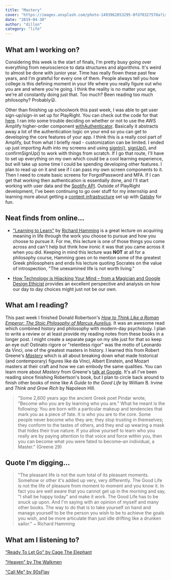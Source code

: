 ```yaml
---
title: "Mastery"
cover: "https://images.unsplash.com/photo-1493962853295-0fd70327578a?ixlib=rb-1.2.1&ixid=eyJhcHBfaWQiOjEyMDd9&auto=format&fit=crop&w=1050&q=80"
date: "2019-04-30"
author: "dillon"
category: "life"
---
```


## What am I working on?

Considering this week is the start of finals, I'm pretty busy going over everything from neuroscience to data structures and algorithms. It's weird to almost be done with junior year. Time has really flown these past few years, and I'm grateful for every one of them. People always tell you how college is this defining moment in your life where you really figure out who you are and where you're going. I think the reality is no matter your age, we're all constantly doing just that. Too much? Been reading too much philosophy? Probably😜.

Other than finishing up schoolwork this past week, I was able to get user sign-up/sign-in set up for PlayRight. You can check out the code for that [here](https://github.com/dilloncoffman/PlayRight). I ran into some trouble deciding on whether or not to use the AWS Amplify higher-order component [withAuthenticator](https://aws-amplify.github.io/docs/js/authentication#using-withauthenticator-hoc). Basically it abstracts away a lot of the authentication logic on your end so you can get to developing the core features of your app. I think this is a really cool part of Amplify, but from what I briefly read - customization can be limited. I ended up just importing Auth into my screens and using [signIn()](https://aws-amplify.github.io/docs/js/authentication#sign-in), [signUp()](https://aws-amplify.github.io/docs/js/authentication#sign-up), and confirmSignUp() to work with things from scratch. If I go that route, I'll have to set up everything on my own which could be a cool learning experience, but will take up some time I could be spending developing other features. I plan to read up on it and see if I can pass my own screen components to it. Then I need to create basic screens for ForgotPassword and MFA. If I can get that working then authentication is essentially done, and I'll start working with user data and the [Spotify API](https://www.npmjs.com/package/react-native-spotify-web-api). Outside of PlayRight development, I've been continuing to go over stuff for my internship and learning more about getting a [content infrastructure](https://www.contentful.com/why-contentful/) set up with [Gatsby](https://www.gatsbyjs.org/) for fun.

## Neat finds from online...

- ["Learning to Learn"](https://jamesclear.com/great-speeches/learning-to-learn-by-richard-hamming) by [Richard Hamming](https://en.wikipedia.org/wiki/Richard_Hamming) is a great lecture on acquiring meaning in life through the work you choose to pursue and how you choose to pursue it. For me, this lecture is one of those things you come across and can't help but think how ironic it was that you came across it when you did. Keeping in mind this lecture was **NOT** at all for a philosophy course, Hamming goes on to mention some of the greatest Greek philosophers and ends his lecture quoting Socrates on the value of introspection, "The unexamined life is not worth living."

- [How Technology is Hijacking Your Mind – from a Magician and Google Design Ethicist](https://medium.com/thrive-global/how-technology-hijacks-peoples-minds-from-a-magician-and-google-s-design-ethicist-56d62ef5edf3) provides an excellent perspective and analysis on how our day to day choices might just not be our own.

## What am I reading?

This past week I finished Donald Robertson's [_How to Think Like a Roman Emperor: The Stoic Philosophy of Marcus Aurelius_](https://www.amazon.com/How-Think-Like-Roman-Emperor/dp/1250196620/ref=sr_1_1?crid=24MTVC9MTPY3P&keywords=how+to+think+like+a+roman+emperor&qid=1556552543&s=books&sprefix=how+to+think%2Cstripbooks%2C124&sr=1-1-catcorr). It was an awesome read which combined history and philosophy with modern-day psychology. I plan to write a review or at least provide my reading notes from these books in a longer post. I might create a separate page on my site just for that so keep an eye out! Ostinato rigore or "relentless rigor" was the motto of Leonardo da Vinci, one of the greatest masters in history. I learned this from Robert Greene's [_Mastery_](https://www.amazon.com/Mastery-Robert-Greene/dp/014312417X) which is all about breaking down what made historical (and contemporary) figures like da Vinci, Albert Einstein, and Mozart masters at their craft and how we can embody the same qualities. You can learn more about _Mastery_ from Greene's [talk at Google](https://www.youtube.com/watch?v=J4v_34RRCeE). It's all I've been reading since finishing Robertson's book, but I plan to circle back around to finish other books of mine like _A Guide to the Good Life_ by William B. Irvine and _Think and Grow Rich_ by Napoleon Hill.

> "Some 2,600 years ago the ancient Greek poet Pindar wrote, "Become who you are by learning who you are." What he meant is the following: You are born with a particular makeup and tendencies that mark you as a piece of fate. It is who you are to the core. Some people never become who they are; they stop trusting in themselves; they conform to the tastes of others, and they end up wearing a mask that hides their true nature. If you allow yourself to learn who you really are by paying attention to that voice and force within you, then you can become what you were fated to become–an individual, a Master." (Greene 29)

## Quote I'm digging...

> "The pleasant life is not the sum total of its pleasant moments. Somehow or other it's added up very, very differently. The Good Life is not the life of pleasure from moment to moment and you know it. In fact you are well aware that you cannot get up in the morning and say, "I shall be happy today" and make it work. The Good Life has to be snuck up upon. And I'm saying with an opinion of myself and many other books. The way to do that is to take yourself on hand and manage yourself to be the person you wish to be to achieve the goals you wish, and be more articulate than just idle drifting like a drunken sailor." ~ Richard Hamming

## What am I listening to?

["Ready To Let Go" by Cage The Elephant](https://www.youtube.com/watch?v=GhEdQUrfZ5I)

["Heaven" by The Walkmen](https://www.youtube.com/watch?v=lG0KDubPzEw)

["Call Me" by 90sFlav](https://www.youtube.com/watch?v=F_gKG9XFnkM)
